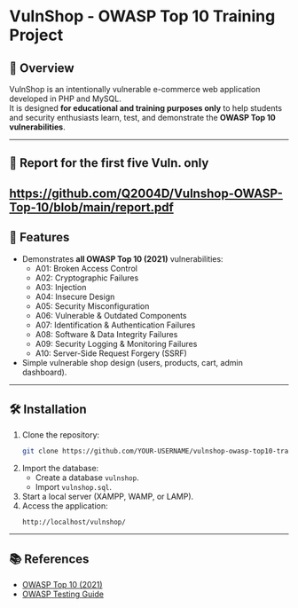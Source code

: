 # VulnShop - OWASP Top 10 Training Project

## 📌 Overview
VulnShop is an intentionally vulnerable e-commerce web application developed in PHP and MySQL.  
It is designed **for educational and training purposes only** to help students and security enthusiasts learn, test, and demonstrate the **OWASP Top 10 vulnerabilities**.

---
## 📌 Report for the first five Vuln. only
https://github.com/Q2004D/Vulnshop-OWASP-Top-10/blob/main/report.pdf
---

## 🚀 Features
- Demonstrates **all OWASP Top 10 (2021)** vulnerabilities:
  - A01: Broken Access Control
  - A02: Cryptographic Failures
  - A03: Injection
  - A04: Insecure Design
  - A05: Security Misconfiguration
  - A06: Vulnerable & Outdated Components
  - A07: Identification & Authentication Failures
  - A08: Software & Data Integrity Failures
  - A09: Security Logging & Monitoring Failures
  - A10: Server-Side Request Forgery (SSRF)
- Simple vulnerable shop design (users, products, cart, admin dashboard).

---

## 🛠️ Installation
1. Clone the repository:
   ```bash
   git clone https://github.com/YOUR-USERNAME/vulnshop-owasp-top10-training.git
   ```
2. Import the database:
   - Create a database `vulnshop`.
   - Import `vulnshop.sql`.
3. Start a local server (XAMPP, WAMP, or LAMP).
4. Access the application:
   ```
   http://localhost/vulnshop/
   ```
---

## 📚 References
- [OWASP Top 10 (2021)](https://owasp.org/Top10/)
- [OWASP Testing Guide](https://owasp.org/www-project-web-security-testing-guide/)

